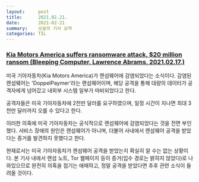 ```yaml
---
layout:     post
title:      2021.02.21.
date:       2021-02-21
summary:	오늘의 기사 요약
categories: TIL
---
```


### [Kia Motors America suffers ransomware attack, $20 million ransom (Bleeping Computer, Lawrence Abrams, 2021.02.17.)](https://www.bleepingcomputer.com/news/security/kia-motors-america-suffers-ransomware-attack-20-million-ransom/)

미국 기아자동차(Kia Motors America)가 랜섬웨어에 감염되었다는 소식이다.
감염된 랜섬웨어는 'DoppelPaymer'라는 랜섬웨어이며, 해당 공격을 통해 대량의 데이터가 공격자에게 넘어갔고 내외부 시스템 일부가 마비되었다고 한다.

공격자들은 미국 기아자동차에 2천만 달러를 요구하였으며, 일정 시간이 지나면 최대 3천만 달러까지 오를 수 있다고 한다.

이러한 의혹에 미국 기아자동차는 공식적으로 랜섬웨어에 감염되었다는 것을 전면 부인했다. 서비스 장애의 원인은 랜섬웨어가 아니며, 더불어 사내에서 랜섬웨어 공격을 받았다는 증거를 발견하지 못했다고 한다.

현재로서는 미국 기아자동차가 랜섬웨어 공격을 받았는지 확실히 알 수는 없는 상황이다. 본 기사 내에서 랜섬 노트, Tor 웹페이지 등이 증거(입수 경로는 밝히지 않았다)로 나와있으므로 완전히 의혹을 접기는 애매하고, 정말 공격을 받았다면 추후 관련 소식이 들려올 것이다.